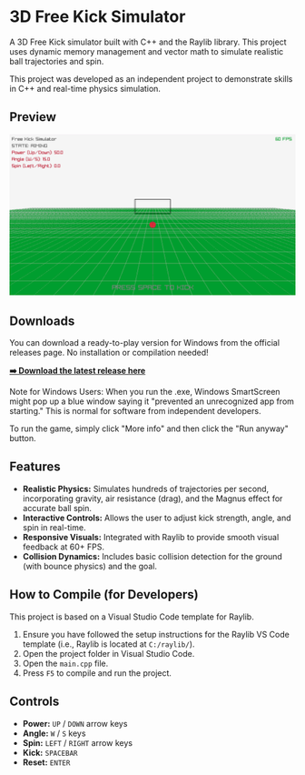 # 3D Free Kick Simulator

A 3D Free Kick simulator built with C++ and the Raylib library. This project uses dynamic memory management and vector math to simulate realistic ball trajectories and spin.

This project was developed as an independent project to demonstrate skills in C++ and real-time physics simulation.

## Preview

<p align="center">
  <img src="preview.png" alt="Gameplay pic" width="800">
</p>

## Downloads

You can download a ready-to-play version for Windows from the official releases page. No installation or compilation needed!

**[➡️ Download the latest release here](https://github.com/Jinmamak/3D-Free-Kick-Simulator/releases)**

Note for Windows Users:
When you run the .exe, Windows SmartScreen might pop up a blue window saying it "prevented an unrecognized app from starting." This is normal for software from independent developers.

To run the game, simply click "More info" and then click the "Run anyway" button.

## Features

- **Realistic Physics:** Simulates hundreds of trajectories per second, incorporating gravity, air resistance (drag), and the Magnus effect for accurate ball spin.
- **Interactive Controls:** Allows the user to adjust kick strength, angle, and spin in real-time.
- **Responsive Visuals:** Integrated with Raylib to provide smooth visual feedback at 60+ FPS.
- **Collision Dynamics:** Includes basic collision detection for the ground (with bounce physics) and the goal.

## How to Compile (for Developers)

This project is based on a Visual Studio Code template for Raylib.

1.  Ensure you have followed the setup instructions for the Raylib VS Code template (i.e., Raylib is located at `C:/raylib/`).
2.  Open the project folder in Visual Studio Code.
3.  Open the `main.cpp` file.
4.  Press `F5` to compile and run the project.

## Controls

- **Power:** `UP` / `DOWN` arrow keys
- **Angle:** `W` / `S` keys
- **Spin:** `LEFT` / `RIGHT` arrow keys
- **Kick:** `SPACEBAR`
- **Reset:** `ENTER`
